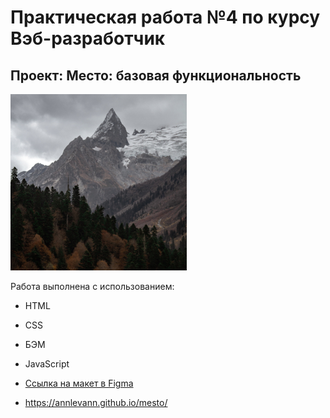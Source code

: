 # Практическая работа №4 по курсу Вэб-разработчик
## Проект: Место: базовая функциональность


![Домбай](images/dombai.jpg)


Работа выполнена с использованием:
* HTML
* CSS
* БЭМ
* JavaScript

* [Ссылка на макет в Figma](https://www.figma.com/file/2cn9N9jSkmxD84oJik7xL7/JavaScript.-Sprint-4?node-id=0%3A1)

* https://annlevann.github.io/mesto/


